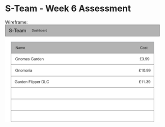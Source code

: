 # S-Team - Week 6 Assessment

Wireframe:
![alt text][wireframe]

[wireframe]: https://github.com/ChristopherBurns1996/Week6Assessment/blob/developer/FrontEnd/Resources/Wireframes/UpdatedWireframe.png
